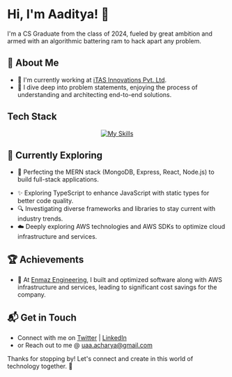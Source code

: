 # Hi, I'm Aaditya! 👋

I'm a CS Graduate from the class of 2024, fueled by great ambition and armed with an algorithmic battering ram to hack apart any problem.

<!--  ![adi-amatdev's Stats](https://github-readme-stats.vercel.app/api?username=adi-amatdev&theme=vue-dark&show_icons=true&hide_border=true&count_private=true) -->
## 🚀 About Me

- 🔭 I'm currently working at [iTAS Innovations Pvt. Ltd](https://itasin.com/).
- 📝 I dive deep into problem statements, enjoying the process of understanding and architecting end-to-end solutions.

<!--
## My Articles
- [JavaScript Engine and Runtime Explained](https://www.freecodecamp.org/news/javascript-engine-and-runtime-explained/)
-->

## Tech Stack

<div align="center">
  <a href="https://skillicons.dev">
    <img src="https://skillicons.dev/icons?i=tailwind,react,aws,bash,linux,ubuntu,mongodb,prisma,postgres,dynamodb,py,ts,nodejs,js,npm,html,css,express,flask,postman,vscode,git,github&perline=10" alt="My Skills" />
  </a>
</div>

<!--
## Tech Stack
[![My Skills](https://skillicons.dev/icons?i=aws,bash,linux,ubuntu,mongodb,prisma,postgres,dynamodb,py,ts,nodejs,js,npm,html,css,express,flask,postman,vscode,git,github&perline=4)](https://skillicons.dev)
-->

## 🌱 Currently Exploring

- 🚀 Perfecting the MERN stack (MongoDB, Express, React, Node.js) to build full-stack applications.
<!-- 
- 🌐 Using Prisma ORM to standardize Database design and backend operations. 
- 🗃️ Learning PostgreSQL for advanced database management and optimization.
-->
- ✨ Exploring TypeScript to enhance JavaScript with static types for better code quality.
- 🔍 Investigating diverse frameworks and libraries to stay current with industry trends.
- ☁️ Deeply exploring AWS technologies and AWS SDKs to optimize cloud infrastructure and services.


 ## 🏆 Achievements

- 🌟 At [Enmaz Engineering](https://enmaz.com/), I built and optimized software along with AWS infrastructure and services, leading to significant cost savings for the company.


## 📬 Get in Touch

- Connect with me on [Twitter](https://x.com/AcharyasBytes) | [LinkedIn](www.linkedin.com/in/aaditya-acharya)
- or Reach out to me @ uaa.acharya@gmail.com

Thanks for stopping by! Let's connect and create in this world of technology together. 🚀



<!--

Here are some ideas to get you started:

- 🔭 I’m currently working on ...
- 🌱 I’m currently learning ...
- 👯 I’m looking to collaborate on ...
- 🤔 I’m looking for help with ...
- 💬 Ask me about ...
- 📫 How to reach me: ...
- 😄 Pronouns: ...
- ⚡ Fun fact: ...
-->
